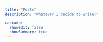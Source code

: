 ```yaml
---
title: "Posts"
description: "Whatever I decide to write!"

cascade:
  showEdit: false
  showSummary: true
---
```

